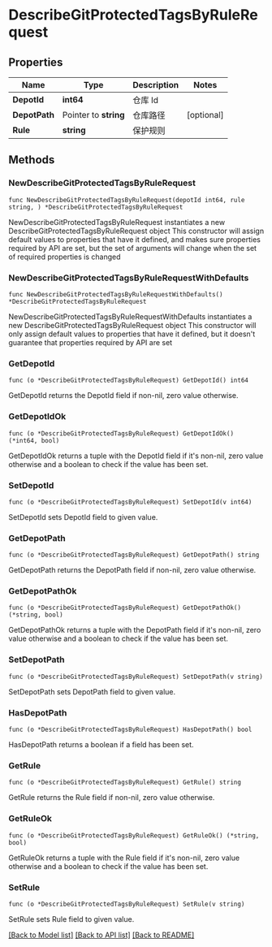 # DescribeGitProtectedTagsByRuleRequest

## Properties

Name | Type | Description | Notes
------------ | ------------- | ------------- | -------------
**DepotId** | **int64** | 仓库 Id | 
**DepotPath** | Pointer to **string** | 仓库路径 | [optional] 
**Rule** | **string** | 保护规则 | 

## Methods

### NewDescribeGitProtectedTagsByRuleRequest

`func NewDescribeGitProtectedTagsByRuleRequest(depotId int64, rule string, ) *DescribeGitProtectedTagsByRuleRequest`

NewDescribeGitProtectedTagsByRuleRequest instantiates a new DescribeGitProtectedTagsByRuleRequest object
This constructor will assign default values to properties that have it defined,
and makes sure properties required by API are set, but the set of arguments
will change when the set of required properties is changed

### NewDescribeGitProtectedTagsByRuleRequestWithDefaults

`func NewDescribeGitProtectedTagsByRuleRequestWithDefaults() *DescribeGitProtectedTagsByRuleRequest`

NewDescribeGitProtectedTagsByRuleRequestWithDefaults instantiates a new DescribeGitProtectedTagsByRuleRequest object
This constructor will only assign default values to properties that have it defined,
but it doesn't guarantee that properties required by API are set

### GetDepotId

`func (o *DescribeGitProtectedTagsByRuleRequest) GetDepotId() int64`

GetDepotId returns the DepotId field if non-nil, zero value otherwise.

### GetDepotIdOk

`func (o *DescribeGitProtectedTagsByRuleRequest) GetDepotIdOk() (*int64, bool)`

GetDepotIdOk returns a tuple with the DepotId field if it's non-nil, zero value otherwise
and a boolean to check if the value has been set.

### SetDepotId

`func (o *DescribeGitProtectedTagsByRuleRequest) SetDepotId(v int64)`

SetDepotId sets DepotId field to given value.


### GetDepotPath

`func (o *DescribeGitProtectedTagsByRuleRequest) GetDepotPath() string`

GetDepotPath returns the DepotPath field if non-nil, zero value otherwise.

### GetDepotPathOk

`func (o *DescribeGitProtectedTagsByRuleRequest) GetDepotPathOk() (*string, bool)`

GetDepotPathOk returns a tuple with the DepotPath field if it's non-nil, zero value otherwise
and a boolean to check if the value has been set.

### SetDepotPath

`func (o *DescribeGitProtectedTagsByRuleRequest) SetDepotPath(v string)`

SetDepotPath sets DepotPath field to given value.

### HasDepotPath

`func (o *DescribeGitProtectedTagsByRuleRequest) HasDepotPath() bool`

HasDepotPath returns a boolean if a field has been set.

### GetRule

`func (o *DescribeGitProtectedTagsByRuleRequest) GetRule() string`

GetRule returns the Rule field if non-nil, zero value otherwise.

### GetRuleOk

`func (o *DescribeGitProtectedTagsByRuleRequest) GetRuleOk() (*string, bool)`

GetRuleOk returns a tuple with the Rule field if it's non-nil, zero value otherwise
and a boolean to check if the value has been set.

### SetRule

`func (o *DescribeGitProtectedTagsByRuleRequest) SetRule(v string)`

SetRule sets Rule field to given value.



[[Back to Model list]](../README.md#documentation-for-models) [[Back to API list]](../README.md#documentation-for-api-endpoints) [[Back to README]](../README.md)


